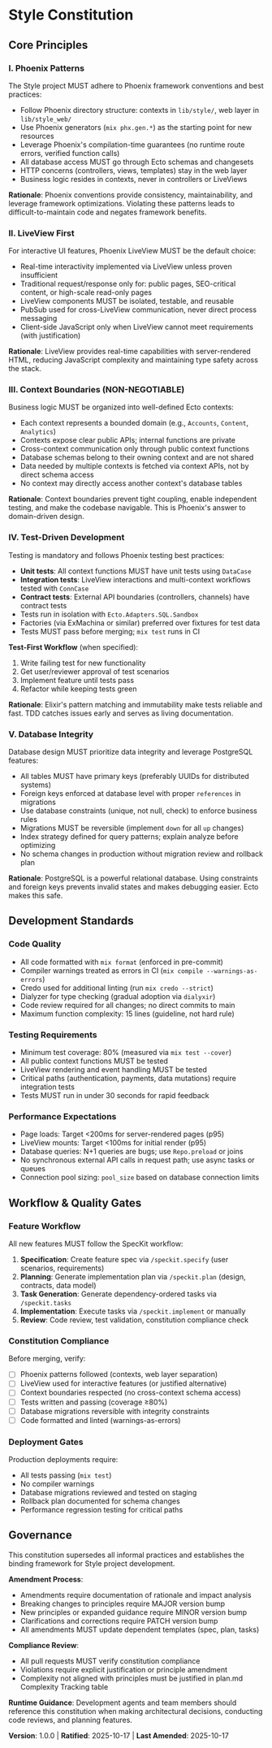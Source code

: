 <!--
SYNC IMPACT REPORT - Constitution Update

Version Change: [INITIAL] → 1.0.0
Rationale: Initial constitution establishment for Style project (Phoenix/Elixir web application).
  This is a MAJOR version as it establishes the foundational governance framework.

Modified Principles: N/A (initial creation)
Added Sections:
  - Core Principles (I-V): Phoenix Patterns, LiveView First, Context Boundaries,
    Test-Driven Development, Database Integrity
  - Development Standards: Code quality, testing requirements, performance expectations
  - Workflow & Quality Gates: Feature workflow, review requirements, deployment gates

Templates Status:
  ✅ plan-template.md - Constitution Check section aligns (line 30-34)
  ✅ spec-template.md - User scenarios and requirements structure compatible
  ✅ tasks-template.md - Phase structure and testing gates compatible
  ✅ No command templates present to update

Follow-up TODOs: None - all placeholders filled
-->

# Style Constitution

## Core Principles

### I. Phoenix Patterns

The Style project MUST adhere to Phoenix framework conventions and best practices:

- Follow Phoenix directory structure: contexts in `lib/style/`, web layer in `lib/style_web/`
- Use Phoenix generators (`mix phx.gen.*`) as the starting point for new resources
- Leverage Phoenix's compilation-time guarantees (no runtime route errors, verified function calls)
- All database access MUST go through Ecto schemas and changesets
- HTTP concerns (controllers, views, templates) stay in the web layer
- Business logic resides in contexts, never in controllers or LiveViews

**Rationale**: Phoenix conventions provide consistency, maintainability, and leverage
framework optimizations. Violating these patterns leads to difficult-to-maintain code
and negates framework benefits.

### II. LiveView First

For interactive UI features, Phoenix LiveView MUST be the default choice:

- Real-time interactivity implemented via LiveView unless proven insufficient
- Traditional request/response only for: public pages, SEO-critical content, or high-scale read-only pages
- LiveView components MUST be isolated, testable, and reusable
- PubSub used for cross-LiveView communication, never direct process messaging
- Client-side JavaScript only when LiveView cannot meet requirements (with justification)

**Rationale**: LiveView provides real-time capabilities with server-rendered HTML,
reducing JavaScript complexity and maintaining type safety across the stack.

### III. Context Boundaries (NON-NEGOTIABLE)

Business logic MUST be organized into well-defined Ecto contexts:

- Each context represents a bounded domain (e.g., `Accounts`, `Content`, `Analytics`)
- Contexts expose clear public APIs; internal functions are private
- Cross-context communication only through public context functions
- Database schemas belong to their owning context and are not shared
- Data needed by multiple contexts is fetched via context APIs, not by direct schema access
- No context may directly access another context's database tables

**Rationale**: Context boundaries prevent tight coupling, enable independent testing,
and make the codebase navigable. This is Phoenix's answer to domain-driven design.

### IV. Test-Driven Development

Testing is mandatory and follows Phoenix testing best practices:

- **Unit tests**: All context functions MUST have unit tests using `DataCase`
- **Integration tests**: LiveView interactions and multi-context workflows tested with `ConnCase`
- **Contract tests**: External API boundaries (controllers, channels) have contract tests
- Tests run in isolation with `Ecto.Adapters.SQL.Sandbox`
- Factories (via ExMachina or similar) preferred over fixtures for test data
- Tests MUST pass before merging; `mix test` runs in CI

**Test-First Workflow** (when specified):
1. Write failing test for new functionality
2. Get user/reviewer approval of test scenarios
3. Implement feature until tests pass
4. Refactor while keeping tests green

**Rationale**: Elixir's pattern matching and immutability make tests reliable and fast.
TDD catches issues early and serves as living documentation.

### V. Database Integrity

Database design MUST prioritize data integrity and leverage PostgreSQL features:

- All tables MUST have primary keys (preferably UUIDs for distributed systems)
- Foreign keys enforced at database level with proper `references` in migrations
- Use database constraints (unique, not null, check) to enforce business rules
- Migrations MUST be reversible (implement `down` for all `up` changes)
- Index strategy defined for query patterns; explain analyze before optimizing
- No schema changes in production without migration review and rollback plan

**Rationale**: PostgreSQL is a powerful relational database. Using constraints and
foreign keys prevents invalid states and makes debugging easier. Ecto makes this safe.

## Development Standards

### Code Quality

- All code formatted with `mix format` (enforced in pre-commit)
- Compiler warnings treated as errors in CI (`mix compile --warnings-as-errors`)
- Credo used for additional linting (run `mix credo --strict`)
- Dialyzer for type checking (gradual adoption via `dialyxir`)
- Code review required for all changes; no direct commits to main
- Maximum function complexity: 15 lines (guideline, not hard rule)

### Testing Requirements

- Minimum test coverage: 80% (measured via `mix test --cover`)
- All public context functions MUST be tested
- LiveView rendering and event handling MUST be tested
- Critical paths (authentication, payments, data mutations) require integration tests
- Tests MUST run in under 30 seconds for rapid feedback

### Performance Expectations

- Page loads: Target <200ms for server-rendered pages (p95)
- LiveView mounts: Target <100ms for initial render (p95)
- Database queries: N+1 queries are bugs; use `Repo.preload` or joins
- No synchronous external API calls in request path; use async tasks or queues
- Connection pool sizing: `pool_size` based on database connection limits

## Workflow & Quality Gates

### Feature Workflow

All new features MUST follow the SpecKit workflow:

1. **Specification**: Create feature spec via `/speckit.specify` (user scenarios, requirements)
2. **Planning**: Generate implementation plan via `/speckit.plan` (design, contracts, data model)
3. **Task Generation**: Generate dependency-ordered tasks via `/speckit.tasks`
4. **Implementation**: Execute tasks via `/speckit.implement` or manually
5. **Review**: Code review, test validation, constitution compliance check

### Constitution Compliance

Before merging, verify:

- [ ] Phoenix patterns followed (contexts, web layer separation)
- [ ] LiveView used for interactive features (or justified alternative)
- [ ] Context boundaries respected (no cross-context schema access)
- [ ] Tests written and passing (coverage ≥80%)
- [ ] Database migrations reversible with integrity constraints
- [ ] Code formatted and linted (warnings-as-errors)

### Deployment Gates

Production deployments require:

- All tests passing (`mix test`)
- No compiler warnings
- Database migrations reviewed and tested on staging
- Rollback plan documented for schema changes
- Performance regression testing for critical paths

## Governance

This constitution supersedes all informal practices and establishes the binding
framework for Style project development.

**Amendment Process**:
- Amendments require documentation of rationale and impact analysis
- Breaking changes to principles require MAJOR version bump
- New principles or expanded guidance require MINOR version bump
- Clarifications and corrections require PATCH version bump
- All amendments MUST update dependent templates (spec, plan, tasks)

**Compliance Review**:
- All pull requests MUST verify constitution compliance
- Violations require explicit justification or principle amendment
- Complexity not aligned with principles must be justified in plan.md Complexity Tracking table

**Runtime Guidance**:
Development agents and team members should reference this constitution when making
architectural decisions, conducting code reviews, and planning features.

**Version**: 1.0.0 | **Ratified**: 2025-10-17 | **Last Amended**: 2025-10-17

